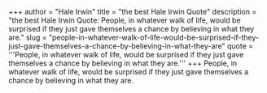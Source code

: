 +++
author = "Hale Irwin"
title = "the best Hale Irwin Quote"
description = "the best Hale Irwin Quote: People, in whatever walk of life, would be surprised if they just gave themselves a chance by believing in what they are."
slug = "people-in-whatever-walk-of-life-would-be-surprised-if-they-just-gave-themselves-a-chance-by-believing-in-what-they-are"
quote = '''People, in whatever walk of life, would be surprised if they just gave themselves a chance by believing in what they are.'''
+++
People, in whatever walk of life, would be surprised if they just gave themselves a chance by believing in what they are.
